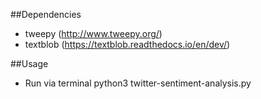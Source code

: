 ##Dependencies
- tweepy (http://www.tweepy.org/)
- textblob (https://textblob.readthedocs.io/en/dev/)

##Usage
- Run via terminal python3 twitter-sentiment-analysis.py
